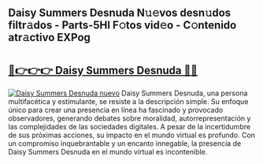 ## Daisy Summers Desnuda N𝚞𝚎vos desn𝚞dos filtr𝚊dos - Parts-5Hl F𝚘tos vid𝚎o - C𝚘ntenido atr𝚊ctivo EXPog

# <h2><a href="http://mbbi3uv.tromn.icu/?c=Daisy+Summers+Desnuda">🔗👉👉👉 Daisy Summers Desnuda 🔗🔗</a></h2>

[![Daisy Summers Desnuda nuevo](https://i.imgur.com/pEAQMta.gif)](http://mbbi3uv.tromn.icu/?c=Daisy+Summers+Desnuda)
Daisy Summers Desnuda, una persona multifacética y estimulante, se resiste a la descripción simple. Su enfoque único para crear una presencia en línea ha fascinado y provocado observadores, generando debates sobre moralidad, autorrepresentación y las complejidades de las sociedades digitales. A pesar de la incertidumbre de sus próximas acciones, su impacto en el mundo virtual es profundo. Con un compromiso inquebrantable y un encanto innegable, la presencia de Daisy Summers Desnuda en el mundo virtual es incontenible.
